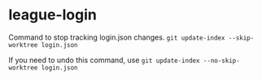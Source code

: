 # league-login

Command to stop tracking login.json changes.
`git update-index --skip-worktree login.json`

If you need to undo this command, use
`git update-index --no-skip-worktree login.json`